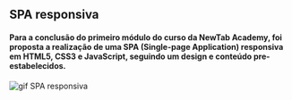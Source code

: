## SPA  responsiva

#### Para a conclusão do primeiro módulo do curso da NewTab Academy, foi proposta a realização de uma SPA (Single-page Application) responsiva em HTML5, CSS3 e JavaScript, seguindo um design e conteúdo pre-estabelecidos. 

 ![gif SPA responsiva](https://user-images.githubusercontent.com/95757534/155044190-05d2b19c-d517-4e8e-b3e5-b83847468478.gif)

